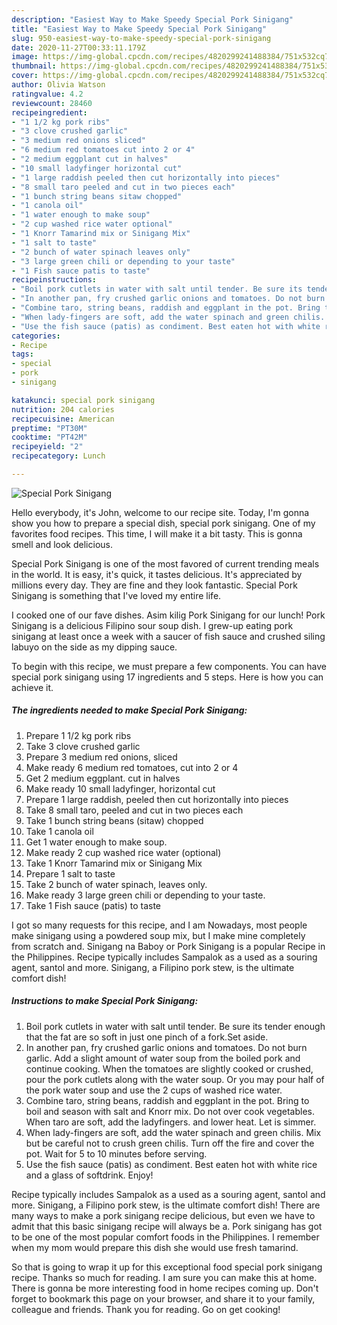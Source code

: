 ```yaml
---
description: "Easiest Way to Make Speedy Special Pork Sinigang"
title: "Easiest Way to Make Speedy Special Pork Sinigang"
slug: 950-easiest-way-to-make-speedy-special-pork-sinigang
date: 2020-11-27T00:33:11.179Z
image: https://img-global.cpcdn.com/recipes/4820299241488384/751x532cq70/special-pork-sinigang-recipe-main-photo.jpg
thumbnail: https://img-global.cpcdn.com/recipes/4820299241488384/751x532cq70/special-pork-sinigang-recipe-main-photo.jpg
cover: https://img-global.cpcdn.com/recipes/4820299241488384/751x532cq70/special-pork-sinigang-recipe-main-photo.jpg
author: Olivia Watson
ratingvalue: 4.2
reviewcount: 28460
recipeingredient:
- "1 1/2 kg pork ribs"
- "3 clove crushed garlic"
- "3 medium red onions sliced"
- "6 medium red tomatoes cut into 2 or 4"
- "2 medium eggplant cut in halves"
- "10 small ladyfinger horizontal cut"
- "1 large raddish peeled then cut horizontally into pieces"
- "8 small taro peeled and cut in two pieces each"
- "1 bunch string beans sitaw chopped"
- "1 canola oil"
- "1 water enough to make soup"
- "2 cup washed rice water optional"
- "1 Knorr Tamarind mix or Sinigang Mix"
- "1 salt to taste"
- "2 bunch of water spinach leaves only"
- "3 large green chili or depending to your taste"
- "1 Fish sauce patis to taste"
recipeinstructions:
- "Boil pork cutlets in water with salt until tender. Be sure its tender enough that the fat are so soft in just one pinch of a fork.Set aside."
- "In another pan, fry crushed garlic onions and tomatoes. Do not burn garlic. Add a slight amount of water soup from the boiled pork and continue cooking. When the tomatoes are slightly cooked or crushed, pour the pork cutlets along with the water soup. Or you may pour half of the pork water soup and use the 2 cups of washed rice water."
- "Combine taro, string beans, raddish and eggplant in the pot. Bring to boil and season with salt and Knorr mix. Do not over cook vegetables. When taro are soft, add the ladyfingers. and lower heat. Let is simmer."
- "When lady-fingers are soft, add the water spinach and green chilis. Mix but be careful not to crush green chilis. Turn off the fire and cover the pot. Wait for 5 to 10 minutes before serving."
- "Use the fish sauce (patis) as condiment. Best eaten hot with white rice and a glass of softdrink. Enjoy!"
categories:
- Recipe
tags:
- special
- pork
- sinigang

katakunci: special pork sinigang 
nutrition: 204 calories
recipecuisine: American
preptime: "PT30M"
cooktime: "PT42M"
recipeyield: "2"
recipecategory: Lunch

---
```



![Special Pork Sinigang](https://img-global.cpcdn.com/recipes/4820299241488384/751x532cq70/special-pork-sinigang-recipe-main-photo.jpg)

Hello everybody, it's John, welcome to our recipe site. Today, I'm gonna show you how to prepare a special dish, special pork sinigang. One of my favorites food recipes. This time, I will make it a bit tasty. This is gonna smell and look delicious.

Special Pork Sinigang is one of the most favored of current trending meals in the world. It is easy, it's quick, it tastes delicious. It's appreciated by millions every day. They are fine and they look fantastic. Special Pork Sinigang is something that I've loved my entire life.

I cooked one of our fave dishes. Asim kilig Pork Sinigang for our lunch! Pork Sinigang is a delicious Filipino sour soup dish. I grew-up eating pork sinigang at least once a week with a saucer of fish sauce and crushed siling labuyo on the side as my dipping sauce.


To begin with this recipe, we must prepare a few components. You can have special pork sinigang using 17 ingredients and 5 steps. Here is how you can achieve it.

<!--inarticleads1-->

##### The ingredients needed to make Special Pork Sinigang:

1. Prepare 1 1/2 kg pork ribs
1. Take 3 clove crushed garlic
1. Prepare 3 medium red onions, sliced
1. Make ready 6 medium red tomatoes, cut into 2 or 4
1. Get 2 medium eggplant. cut in halves
1. Make ready 10 small ladyfinger, horizontal cut
1. Prepare 1 large raddish, peeled then cut horizontally into pieces
1. Take 8 small taro, peeled and cut in two pieces each
1. Take 1 bunch string beans (sitaw) chopped
1. Take 1 canola oil
1. Get 1 water enough to make soup.
1. Make ready 2 cup washed rice water (optional)
1. Take 1 Knorr Tamarind mix or Sinigang Mix
1. Prepare 1 salt to taste
1. Take 2 bunch of water spinach, leaves only.
1. Make ready 3 large green chili or depending to your taste.
1. Take 1 Fish sauce (patis) to taste


I got so many requests for this recipe, and I am Nowadays, most people make sinigang using a powdered soup mix, but I make mine completely from scratch and. Sinigang na Baboy or Pork Sinigang is a popular Recipe in the Philippines. Recipe typically includes Sampalok as a used as a souring agent, santol and more. Sinigang, a Filipino pork stew, is the ultimate comfort dish! 

<!--inarticleads2-->

##### Instructions to make Special Pork Sinigang:

1. Boil pork cutlets in water with salt until tender. Be sure its tender enough that the fat are so soft in just one pinch of a fork.Set aside.
1. In another pan, fry crushed garlic onions and tomatoes. Do not burn garlic. Add a slight amount of water soup from the boiled pork and continue cooking. When the tomatoes are slightly cooked or crushed, pour the pork cutlets along with the water soup. Or you may pour half of the pork water soup and use the 2 cups of washed rice water.
1. Combine taro, string beans, raddish and eggplant in the pot. Bring to boil and season with salt and Knorr mix. Do not over cook vegetables. When taro are soft, add the ladyfingers. and lower heat. Let is simmer.
1. When lady-fingers are soft, add the water spinach and green chilis. Mix but be careful not to crush green chilis. Turn off the fire and cover the pot. Wait for 5 to 10 minutes before serving.
1. Use the fish sauce (patis) as condiment. Best eaten hot with white rice and a glass of softdrink. Enjoy!


Recipe typically includes Sampalok as a used as a souring agent, santol and more. Sinigang, a Filipino pork stew, is the ultimate comfort dish! There are many ways to make a pork sinigang recipe delicious, but even we have to admit that this basic sinigang recipe will always be a. Pork sinigang has got to be one of the most popular comfort foods in the Philippines. I remember when my mom would prepare this dish she would use fresh tamarind. 

So that is going to wrap it up for this exceptional food special pork sinigang recipe. Thanks so much for reading. I am sure you can make this at home. There is gonna be more interesting food in home recipes coming up. Don't forget to bookmark this page on your browser, and share it to your family, colleague and friends. Thank you for reading. Go on get cooking!
